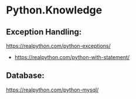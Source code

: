 # Python.Knowledge
## Exception Handling:
https://realpython.com/python-exceptions/
- https://realpython.com/python-with-statement/

## Database:
https://realpython.com/python-mysql/
